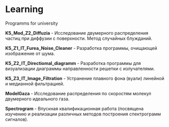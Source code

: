 # Learning
Programms for university  

**K5_Mod_Z2_Diffuzia** - Исследование двумерного распределения частиц при диффузии с поверхности. Метод случайных блужданий.  
  
**K5_Z1_IT_Furea_Noise_Cleaner** - Разработка программы, очищающей изображение от шума. 
  
**K5_Z2_IT_Directiomal_diagramm** - Разработка программы для визуализации диаграммы направленности решетки с излучателями.  
  
**K5_Z3_IT_Image_Filtration** - Устранение плавного фона (вуали) линейной и медианной фильтрацией.  
  
**ModelGaza** - Исследование распределения по скоростям молекул двумерного идеального газа.  
  
**Spectrogram** - Впускная квалификационная работа (посвящена изучению и реализации различных методов построения спектрограмм сигналов).    

